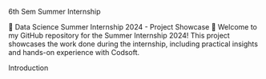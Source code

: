 6th Sem Summer Internship

🌟 Data Science Summer Internship 2024 - Project Showcase 🌟
Welcome to my GitHub repository for the Summer Internship 2024! This project showcases the work done during the internship, including practical insights and hands-on experience with Codsoft.

Introduction
